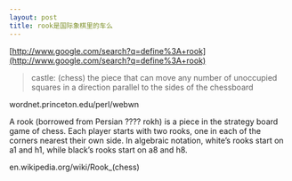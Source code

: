 ```yaml
---
layout: post
title: rook是国际象棋里的车么
---
```


[http://www.google.com/search?q=define%3A+rook](http://www.google.com/search?q=define%3A+rook)

>castle: (chess) the piece that can move any number of unoccupied squares in a direction parallel to the sides of the chessboard

  wordnet.princeton.edu/perl/webwn

A rook (borrowed from Persian ???? rokh) is a piece in the strategy board game of chess. Each player starts with two rooks, one in each of the corners nearest their own side. In algebraic notation, white’s rooks start on a1 and h1, while black’s rooks start on a8 and h8.

en.wikipedia.org/wiki/Rook_(chess)

